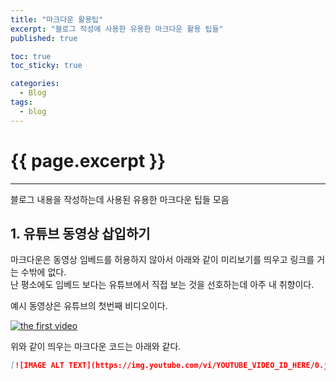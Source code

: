 ```yaml
---
title: "마크다운 활용팁"
excerpt: "블로그 작성에 사용한 유용한 마크다운 활용 팁들"
published: true

toc: true
toc_sticky: true

categories:
  - Blog
tags:
  - blog
---
```

# {{ page.excerpt }}
---
블로그 내용을 작성하는데 사용된 유용한 마크다운 팁들 모음

## 1. 유튜브 동영상 삽입하기
마크다운은 동영상 임베드를 허용하지 않아서 아래와 같이 미리보기를 띄우고 링크를 거는 수밖에 없다.  
난 평소에도 임베드 보다는 유튜브에서 직접 보는 것을 선호하는데 아주 내 취향이다.  

예시 동영상은 유튜브의 첫번째 비디오이다.  

[![the first video](https://img.youtube.com/vi/jNQXAC9IVRw/0.jpg)](https://youtu.be/jNQXAC9IVRw)

위와 같이 띄우는 마크다운 코드는 아래와 같다.  

```markdown
[![IMAGE ALT TEXT](https://img.youtube.com/vi/YOUTUBE_VIDEO_ID_HERE/0.jpg)](https://youtu.be/YOUTUBE_VIDEO_ID_HERE)
```